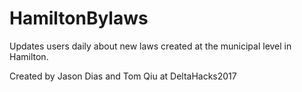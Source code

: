 # HamiltonBylaws

Updates users daily about new laws created at the municipal level in Hamilton.

Created by Jason Dias and Tom Qiu at DeltaHacks2017
